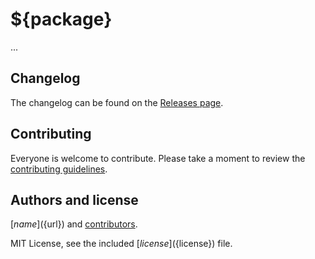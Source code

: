 # ${package}

...

## Changelog

The changelog can be found on the [Releases page](https://github.com/${github}/${package}/releases).

## Contributing

Everyone is welcome to contribute. Please take a moment to review the [contributing guidelines](Contributing.md).

## Authors and license

[${name}](${url}) and [contributors](https://github.com/${github}/${package}/graphs/contributors).

MIT License, see the included [${license}](${license}) file.
